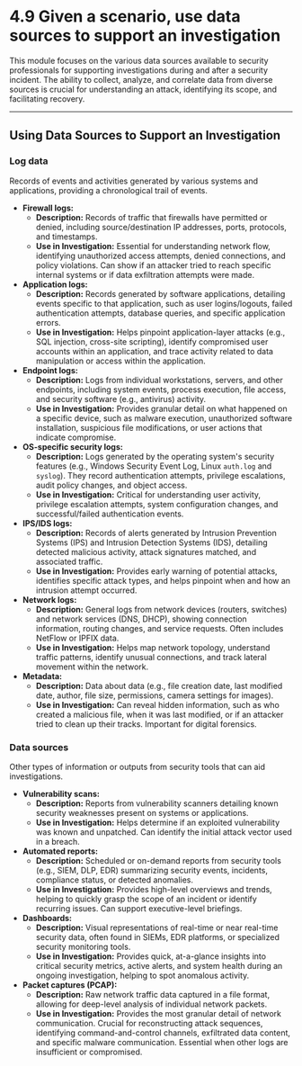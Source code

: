 # 4.9 Given a scenario, use data sources to support an investigation

This module focuses on the various data sources available to security professionals for supporting investigations during and after a security incident. The ability to collect, analyze, and correlate data from diverse sources is crucial for understanding an attack, identifying its scope, and facilitating recovery.

---

## Using Data Sources to Support an Investigation

### Log data

Records of events and activities generated by various systems and applications, providing a chronological trail of events.

* **Firewall logs:**
    * **Description:** Records of traffic that firewalls have permitted or denied, including source/destination IP addresses, ports, protocols, and timestamps.
    * **Use in Investigation:** Essential for understanding network flow, identifying unauthorized access attempts, denied connections, and policy violations. Can show if an attacker tried to reach specific internal systems or if data exfiltration attempts were made.
* **Application logs:**
    * **Description:** Records generated by software applications, detailing events specific to that application, such as user logins/logouts, failed authentication attempts, database queries, and specific application errors.
    * **Use in Investigation:** Helps pinpoint application-layer attacks (e.g., SQL injection, cross-site scripting), identify compromised user accounts within an application, and trace activity related to data manipulation or access within the application.
* **Endpoint logs:**
    * **Description:** Logs from individual workstations, servers, and other endpoints, including system events, process execution, file access, and security software (e.g., antivirus) activity.
    * **Use in Investigation:** Provides granular detail on what happened on a specific device, such as malware execution, unauthorized software installation, suspicious file modifications, or user actions that indicate compromise.
* **OS-specific security logs:**
    * **Description:** Logs generated by the operating system's security features (e.g., Windows Security Event Log, Linux `auth.log` and `syslog`). They record authentication attempts, privilege escalations, audit policy changes, and object access.
    * **Use in Investigation:** Critical for understanding user activity, privilege escalation attempts, system configuration changes, and successful/failed authentication events.
* **IPS/IDS logs:**
    * **Description:** Records of alerts generated by Intrusion Prevention Systems (IPS) and Intrusion Detection Systems (IDS), detailing detected malicious activity, attack signatures matched, and associated traffic.
    * **Use in Investigation:** Provides early warning of potential attacks, identifies specific attack types, and helps pinpoint when and how an intrusion attempt occurred.
* **Network logs:**
    * **Description:** General logs from network devices (routers, switches) and network services (DNS, DHCP), showing connection information, routing changes, and service requests. Often includes NetFlow or IPFIX data.
    * **Use in Investigation:** Helps map network topology, understand traffic patterns, identify unusual connections, and track lateral movement within the network.
* **Metadata:**
    * **Description:** Data about data (e.g., file creation date, last modified date, author, file size, permissions, camera settings for images).
    * **Use in Investigation:** Can reveal hidden information, such as who created a malicious file, when it was last modified, or if an attacker tried to clean up their tracks. Important for digital forensics.

### Data sources

Other types of information or outputs from security tools that can aid investigations.

* **Vulnerability scans:**
    * **Description:** Reports from vulnerability scanners detailing known security weaknesses present on systems or applications.
    * **Use in Investigation:** Helps determine if an exploited vulnerability was known and unpatched. Can identify the initial attack vector used in a breach.
* **Automated reports:**
    * **Description:** Scheduled or on-demand reports from security tools (e.g., SIEM, DLP, EDR) summarizing security events, incidents, compliance status, or detected anomalies.
    * **Use in Investigation:** Provides high-level overviews and trends, helping to quickly grasp the scope of an incident or identify recurring issues. Can support executive-level briefings.
* **Dashboards:**
    * **Description:** Visual representations of real-time or near real-time security data, often found in SIEMs, EDR platforms, or specialized security monitoring tools.
    * **Use in Investigation:** Provides quick, at-a-glance insights into critical security metrics, active alerts, and system health during an ongoing investigation, helping to spot anomalous activity.
* **Packet captures (PCAP):**
    * **Description:** Raw network traffic data captured in a file format, allowing for deep-level analysis of individual network packets.
    * **Use in Investigation:** Provides the most granular detail of network communication. Crucial for reconstructing attack sequences, identifying command-and-control channels, exfiltrated data content, and specific malware communication. Essential when other logs are insufficient or compromised.
